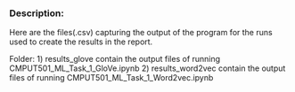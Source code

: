 ### Description:

Here are the files(.csv) capturing the output of the program for the runs used to create the results in the report.

Folder: 1) results_glove contain the output files of running CMPUT501_ML_Task_1_GloVe.ipynb
        2) results_word2vec contain the output files of running CMPUT501_ML_Task_1_Word2vec.ipynb


